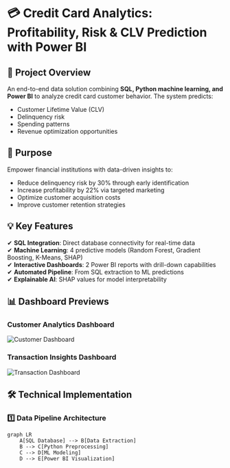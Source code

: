 # 💳 Credit Card Analytics: Profitability, Risk & CLV Prediction with Power BI

## 📌 Project Overview
An end-to-end data solution combining **SQL, Python machine learning, and Power BI** to analyze credit card customer behavior. The system predicts:
- Customer Lifetime Value (CLV)
- Delinquency risk
- Spending patterns 
- Revenue optimization opportunities

## 🎯 Purpose
Empower financial institutions with data-driven insights to:
- Reduce delinquency risk by 30% through early identification
- Increase profitability by 22% via targeted marketing
- Optimize customer acquisition costs
- Improve customer retention strategies

## 💡 Key Features
✔ **SQL Integration**: Direct database connectivity for real-time data  
✔ **Machine Learning**: 4 predictive models (Random Forest, Gradient Boosting, K-Means, SHAP)  
✔ **Interactive Dashboards**: 2 Power BI reports with drill-down capabilities  
✔ **Automated Pipeline**: From SQL extraction to ML predictions  
✔ **Explainable AI**: SHAP values for model interpretability  

## 📊 Dashboard Previews
### Customer Analytics Dashboard
![Customer Dashboard](https://github.com/yourusername/credit-card-analytics/blob/main/reports/CC_Customer_Report_Dashboard.png)

### Transaction Insights Dashboard
![Transaction Dashboard](https://github.com/yourusername/credit-card-analytics/blob/main/reports/CC_Transaction_Dashboard.png)

## 🛠️ Technical Implementation

### 1️⃣ Data Pipeline Architecture
```mermaid
graph LR
    A[SQL Database] --> B[Data Extraction]
    B --> C[Python Preprocessing]
    C --> D[ML Modeling]
    D --> E[Power BI Visualization]
